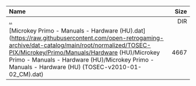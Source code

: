 |Name|Size|
|:---|---:|
|[..](../index.html)|DIR|
|[Microkey Primo - Manuals - Hardware (HU).dat](https://raw.githubusercontent.com/open-retrogaming-archive/dat-catalog/main/root/normalized/TOSEC-PIX/Microkey/Primo/Manuals/Hardware (HU)/Microkey Primo - Manuals - Hardware (HU)/Microkey Primo - Manuals - Hardware (HU) (TOSEC-v2010-01-02_CM).dat)|4667|
